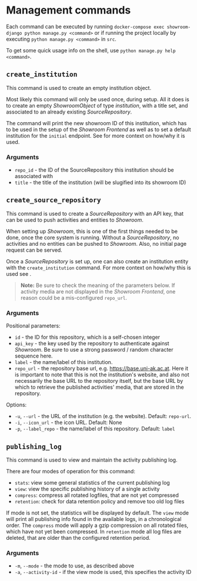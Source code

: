 # Management commands

Each command can be executed by running
`docker-compose exec showroom-django python manage.py <command>`
or if running the project locally by executing `python manage.py <command>` in `src`.

To get some quick usage info on the shell, use `python manage.py help <command>`.

## `create_institution`

This command is used to create an empty institution object.

Most likely this command will only be used once, during setup. All it does is to
create an empty _ShowroomObject_ of type _institution_, with a title set, and
associated to an already existing _SourceRepository_.

The command will print the new showroom ID of this institution, which has to be used
in the setup of the _Showroom Frontend_ as well as to set a default institution for
the `initial` endpoint. See [](./install.md) for more context on how/why it is used.

### Arguments

- `repo_id` - the ID of the SourceRepository this institution should be associated with
- `title` - the title of the institution (will be slugified into its showroom ID)

## `create_source_repository`

This command is used to create a _SourceRepository_ with an API key, that can be used
to push activities and entities to _Showroom_.

When setting up _Showroom_, this is one of the first things needed to be done, once the
core system is running. Without a _SourceRepository_, no activities and no entities can
be pushed to _Showroom_. Also, no initial page request can be served.

Once a _SourceRepository_ is set up, one can also create an institution entity with
the `create_institution` command. For more context on how/why this is used
see [](./install.md).

> **Note:** Be sure to check the meaning of the parameters below. If activity media are
> not displayed in the _Showroom Frontend_, one reason could be a mis-configured
> `repo_url`.

### Arguments

Positional parameters:

- `id` - the ID for this repository, which is a self-chosen integer
- `api_key` - the key used by the repository to authenticate against _Showroom_. Be
  sure to use a strong password / random character sequence here.
- `label` - the name/label of this institution.
- `repo_url` - the repository base url, e.g. https://base.uni-ak.ac.at. Here it is
  important to note that this is not the institution's website, and also not
  necessarily the base URL to the repository itself, but the base URL by which to
  retrieve the published activities' media, that are stored in the repository.

Options:

- `-u`, `--url` - the URL of the institution (e.g. the website). Default: `repo-url`.
- `-i`, `--icon_url` - the icon URL. Default: None
- `-p`, `--label_repo` - the name/label of this repository. Default: `label`

## `publishing_log`

This command is used to view and maintain the activity publishing log.

There are four modes of operation for this command:

- `stats`: view some general statistics of the current publishing log
- `view`: view the specific publishing history of a single activity
- `compress`: compress all rotated logfiles, that are not yet compressed
- `retention`: check for data retention policy and remove too old log files

If mode is not set, the statistics will be displayed by default. The `view` mode will
print all publishing info found in the available logs, in a chronological order.
The `compress` mode will apply a gzip compression on all rotated files, which have
not yet been compressed. In `retention` mode all log files are deleted, that are older
than the configured retention period.

### Arguments

- `-m`, `--mode` - the mode to use, as described above
- `-a`, `--activity-id` - if the view mode is used, this specifies the activity ID
